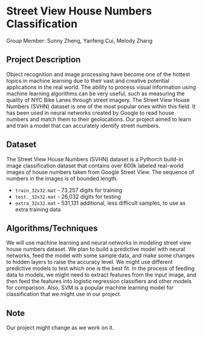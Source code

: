 # Street View House Numbers Classification
Group Member: Sunny Zheng, Yanfeng Cui, Melody Zhang

## Project Description
Object recognition and image processing have become one of the hottest topics in machine learning due to their vast and creative potential applications in the real world. The ability to process visual information using machine learning algorithms can be very useful, such as measuring the quality of NYC Bike Lanes through street imagery. The Street View House Numbers (SVHN) dataset is one of the most popular ones within this field. It has been used in neural networks created by Google to read house numbers and match them to their geolocations. Our project aimed to learn and train a model that can accurately identify street numbers.

## Dataset
The Street View House Numbers (SVHN) dataset is a Pythorch build-in image classification dataset that contains over 600k labeled real-world images of house numbers taken from Google Street View. The sequence of numbers in the images is of bounded length.

* ```train_32x32.mat``` - 73,257 digits for training
* ```test._32x32.mat``` - 26,032 digits for testing
* ```extra_32x32.mat``` - 531,131 additional, less difficult samples, to use as extra training data

## Algorithms/Techniques
We will use machine learning and neural networks in modeling street view house numbers dataset. We plan to build a predictive model with neural networks, feed the model with some sample data, and make some changes to hidden layers to raise the accuracy level. We might use different predictive models to test which one is the best fit. In the process of feeding data to models, we might need to extract features from the input image, and then feed the features into logistic regression classifiers and other models for comparison. Also, SVM is a popular machine learning model for classification that we might use in our project.

## Note
Our project might change as we work on it. 
